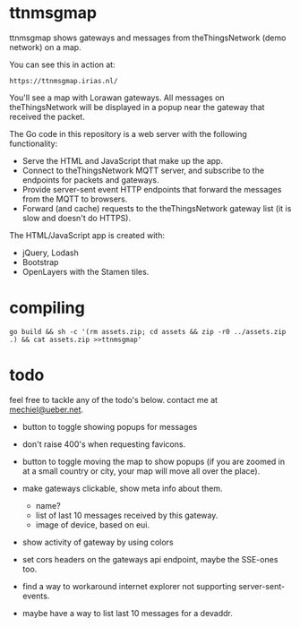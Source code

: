 # ttnmsgmap

ttnmsgmap shows gateways and messages from theThingsNetwork (demo network) on a map.

You can see this in action at:

	https://ttnmsgmap.irias.nl/

You'll see a map with Lorawan gateways. All messages on theThingsNetwork
will be displayed in a popup near the gateway that received the
packet.

The Go code in this repository is a web server with the following functionality:

- Serve the HTML and JavaScript that make up the app.
- Connect to theThingsNetwork MQTT server, and subscribe to the endpoints for packets and gateways.
- Provide server-sent event HTTP endpoints that forward the messages from the MQTT to browsers.
- Forward (and cache) requests to the theThingsNetwork gateway list (it is slow and doesn't do HTTPS).

The HTML/JavaScript app is created with:

- jQuery, Lodash
- Bootstrap
- OpenLayers with the Stamen tiles.


# compiling

	go build && sh -c '(rm assets.zip; cd assets && zip -r0 ../assets.zip .) && cat assets.zip >>ttnmsgmap'

# todo

feel free to tackle any of the todo's below.  contact me at mechiel@ueber.net.

- button to toggle showing popups for messages
- don't raise 400's when requesting favicons.
- button to toggle moving the map to show popups (if you are zoomed in at a small country or city, your map will move all over the place).
- make gateways clickable, show meta info about them.
	- name?
	- list of last 10 messages received by this gateway.
	- image of device, based on eui.

- show activity of gateway by using colors
- set cors headers on the gateways api endpoint, maybe the SSE-ones too.
- find a way to workaround internet explorer not supporting server-sent-events.
- maybe have a way to list last 10 messages for a devaddr.
